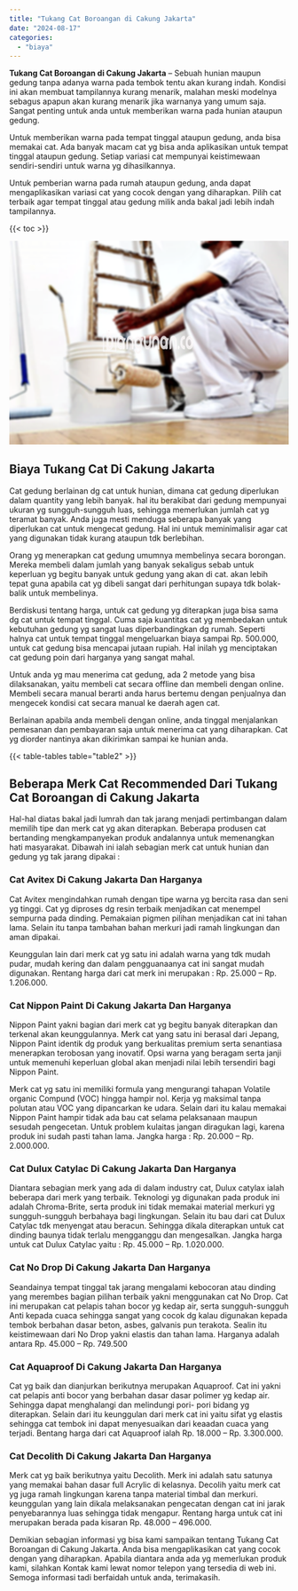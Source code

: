 ```yaml
---
title: "Tukang Cat Boroangan di Cakung Jakarta"
date: "2024-08-17"
categories: 
  - "biaya"
---
```


**Tukang Cat Boroangan di Cakung Jakarta** – Sebuah hunian maupun gedung tanpa adanya warna pada tembok tentu akan kurang indah. Kondisi ini akan membuat tampilannya kurang menarik, malahan meski modelnya sebagus apapun akan kurang menarik jika warnanya yang umum saja. Sangat penting untuk anda untuk memberikan warna pada hunian ataupun gedung.

Untuk memberikan warna pada tempat tinggal ataupun gedung, anda bisa memakai cat. Ada banyak macam cat yg bisa anda aplikasikan untuk tempat tinggal ataupun gedung. Setiap variasi cat mempunyai keistimewaan sendiri-sendiri untuk warna yg dihasilkannya.

Untuk pemberian warna pada rumah ataupun gedung, anda dapat mengaplikasikan variasi cat yang cocok dengan yang diharapkan. Pilih cat terbaik agar tempat tinggal atau gedung milik anda bakal jadi lebih indah tampilannya.

{{< toc >}}

![Tukang Cat Boroangan di Cakung Jakarta](/images/jasa-cat-murah33.png)

## Biaya Tukang Cat Di Cakung Jakarta

Cat gedung berlainan dg cat untuk hunian, dimana cat gedung diperlukan dalam quantity yang lebih banyak. hal itu berakibat dari gedung mempunyai ukuran yg sungguh-sungguh luas, sehingga memerlukan jumlah cat yg teramat banyak. Anda juga mesti menduga seberapa banyak yang diperlukan cat untuk mengecat gedung. Hal ini untuk meminimalisir agar cat yang digunakan tidak kurang ataupun tdk berlebihan.

Orang yg menerapkan cat gedung umumnya membelinya secara borongan. Mereka membeli dalam jumlah yang banyak sekaligus sebab untuk keperluan yg begitu banyak untuk gedung yang akan di cat. akan lebih tepat guna apabila cat yg dibeli sangat dari perhitungan supaya tdk bolak-balik untuk membelinya.

Berdiskusi tentang harga, untuk cat gedung yg diterapkan juga bisa sama dg cat untuk tempat tinggal. Cuma saja kuantitas cat yg membedakan untuk kebutuhan gedung yg sangat luas diperbandingkan dg rumah. Seperti halnya cat untuk tempat tinggal mengeluarkan biaya sampai Rp. 500.000, untuk cat gedung bisa mencapai jutaan rupiah. Hal inilah yg menciptakan cat gedung poin dari harganya yang sangat mahal.

Untuk anda yg mau menerima cat gedung, ada 2 metode yang bisa dilaksanakan, yaitu membeli cat secara offline dan membeli dengan online. Membeli secara manual berarti anda harus bertemu dengan penjualnya dan mengecek kondisi cat secara manual ke daerah agen cat.

Berlainan apabila anda membeli dengan online, anda tinggal menjalankan pemesanan dan pembayaran saja untuk menerima cat yang diharapkan. Cat yg diorder nantinya akan dikirimkan sampai ke hunian anda.

{{< table-tables table="table2" >}}

## Beberapa Merk Cat Recommended Dari Tukang Cat Boroangan di Cakung Jakarta

Hal-hal diatas bakal jadi lumrah dan tak jarang menjadi pertimbangan dalam memilih tipe dan merk cat yg akan diterapkan. Beberapa produsen cat bertanding mengkampanyekan produk andalannya untuk memenangkan hati masyarakat. Dibawah ini ialah sebagian merk cat untuk hunian dan gedung yg tak jarang dipakai :

### Cat Avitex Di Cakung Jakarta Dan Harganya

Cat Avitex mengindahkan rumah dengan tipe warna yg bercita rasa dan seni yg tinggi. Cat yg diproses dg resin terbaik menjadikan cat menempel sempurna pada dinding. Pemakaian pigmen pilihan menjadikan cat ini tahan lama. Selain itu tanpa tambahan bahan merkuri jadi ramah lingkungan dan aman dipakai.

Keunggulan lain dari merk cat yg satu ini adalah warna yang tdk mudah pudar, mudah kering dan dalam pengguanaanya cat ini sangat mudah digunakan. Rentang harga dari cat merk ini merupakan : Rp. 25.000 – Rp. 1.206.000.

### Cat Nippon Paint Di Cakung Jakarta Dan Harganya

Nippon Paint yakni bagian dari merk cat yg begitu banyak diterapkan dan terkenal akan keunggulannya. Merk cat yang satu ini berasal dari Jepang, Nippon Paint identik dg produk yang berkualitas premium serta senantiasa menerapkan terobosan yang inovatif. Opsi warna yang beragam serta janji untuk memenuhi keperluan global akan menjadi nilai lebih tersendiri bagi Nippon Paint.

Merk cat yg satu ini memiliki formula yang mengurangi tahapan Volatile organic Compund (VOC) hingga hampir nol. Kerja yg maksimal tanpa polutan atau VOC yang dipancarkan ke udara. Selain dari itu kalau memakai Nippon Paint hampir tidak ada bau cat selama pelaksanaan maupun sesudah pengecetan. Untuk problem kulaitas jangan diragukan lagi, karena produk ini sudah pasti tahan lama. Jangka harga : Rp. 20.000 – Rp. 2.000.000.

### Cat Dulux Catylac Di Cakung Jakarta Dan Harganya

Diantara sebagian merk yang ada di dalam industry cat, Dulux catylax ialah beberapa dari merk yang terbaik. Teknologi yg digunakan pada produk ini adalah Chroma-Brite, serta produk ini tidak memakai material merkuri yg sungguh-sungguh berbahaya bagi lingkungan. Selain itu bau dari cat Dulux Catylac tdk menyengat atau beracun. Sehingga dikala diterapkan untuk cat dinding baunya tidak terlalu mengganggu dan mengesalkan. Jangka harga untuk cat Dulux Catylac yaitu : Rp. 45.000 – Rp. 1.020.000.

### Cat No Drop Di Cakung Jakarta Dan Harganya

Seandainya tempat tinggal tak jarang mengalami kebocoran atau dinding yang merembes bagian pilihan terbaik yakni menggunakan cat No Drop. Cat ini merupakan cat pelapis tahan bocor yg kedap air, serta sungguh-sungguh Anti kepada cuaca sehingga sangat yang cocok dg kalau digunakan kepada tembok berbahan dasar beton, asbes, galvanis pun terakota. Sealin itu keistimewaan dari No Drop yakni elastis dan tahan lama. Harganya adalah antara Rp. 45.000 – Rp. 749.500

### Cat Aquaproof Di Cakung Jakarta Dan Harganya

Cat yg baik dan dianjurkan berikutnya merupakan Aquaproof. Cat ini yakni cat pelapis anti bocor yang berbahan dasar dasar polimer yg kedap air. Sehingga dapat menghalangi dan melindungi pori- pori bidang yg diterapkan. Selain dari itu keunggulan dari merk cat ini yaitu sifat yg elastis sehingga cat tembok ini dapat menyesuaikan dari keaadan cuaca yang terjadi. Bentang harga dari cat Aquaproof ialah Rp. 18.000 – Rp. 3.300.000.

### Cat Decolith Di Cakung Jakarta Dan Harganya

Merk cat yg baik berikutnya yaitu Decolith. Merk ini adalah satu satunya yang memakai bahan dasar full Acrylic di kelasnya. Decolih yaitu merk cat yg juga ramah lingkungan karena tanpa material timbal dan merkuri. keunggulan yang lain dikala melaksanakan pengecatan dengan cat ini jarak penyebarannya luas sehingga tidak mengapur. Rentang harga untuk cat ini merupakan berada pada kisaran Rp. 48.000 – 496.000.

Demikian sebagian informasi yg bisa kami sampaikan tentang Tukang Cat Boroangan di Cakung Jakarta. Anda bisa mengaplikasikan cat yang cocok dengan yang diharapkan. Apabila diantara anda ada yg memerlukan produk kami, silahkan Kontak kami lewat nomor telepon yang tersedia di web ini. Semoga informasi tadi berfaidah untuk anda, terimakasih.
